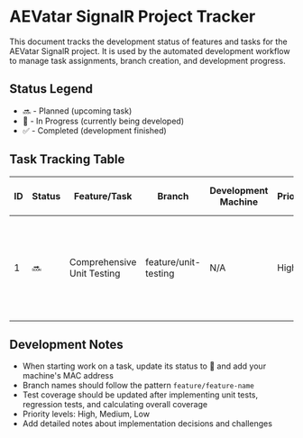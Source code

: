 # AEVatar SignalR Project Tracker

This document tracks the development status of features and tasks for the AEVatar SignalR project. It is used by the automated development workflow to manage task assignments, branch creation, and development progress.

## Status Legend
- 🔜 - Planned (upcoming task)
- 🚧 - In Progress (currently being developed)
- ✅ - Completed (development finished)

## Task Tracking Table

| ID | Status | Feature/Task | Branch | Development Machine | Priority | Unit Test Coverage | Regression Test Coverage | Overall Test Coverage | Notes/Description |
|----|--------|-------------|--------|---------------------|----------|-------------------|--------------------------|----------------------|------------------|
| 1 | 🔜 | Comprehensive Unit Testing | feature/unit-testing | N/A | High | 0% | 0% | 0% | Develop and implement unit tests for all components, ensuring code quality and test-driven development practices |


## Development Notes

- When starting work on a task, update its status to 🚧 and add your machine's MAC address
- Branch names should follow the pattern `feature/feature-name`
- Test coverage should be updated after implementing unit tests, regression tests, and calculating overall coverage
- Priority levels: High, Medium, Low
- Add detailed notes about implementation decisions and challenges
